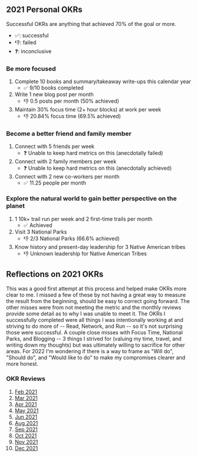 ## 2021 Personal OKRs

Successful OKRs are anything that achieved 70% of the goal or more. 
* ✅: successful
* 👎: failed  
* ❓: inconclusive

### Be more focused
1. Complete 10 books and summary/takeaway write-ups this calendar year
    * ✅ 9/10 books completed  
2. Write 1 new blog post per month
    * 👎 0.5 posts per month (50% achieved)
3. Maintain 30% focus time (2+ hour blocks) at work per week
    * 👎 20.84% focus time (69.5% achieved)

### Become a better friend and family member
1. Connect with 5 friends per week
    * ❓ Unable to keep hard metrics on this (anecdotally failed)
1. Connect with 2 family members per week
    * ❓ Unable to keep hard metrics on this (anecdotally achieved)
1. Connect with 2 new co-workers per month
    * ✅ 11.25 people per month

### Explore the natural world to gain better perspective on the planet
1. 1 10k+ trail run per week and 2 first-time trails per month
    * ✅ Achieved
1. Visit 3 National Parks
    * 👎 2/3 National Parks (66.6% achieved)
1. Know history and present-day leadership for 3 Native American tribes
    * 👎 Unknown leadership for Native American Tribes


## Reflections on 2021 OKRs
This was a good first attempt at this process and helped make OKRs more clear to me. I missed a few of these by not having a great way to measure the result from the beginning, should be easy to correct going forward. The other misses were from not meeting the metric and the monthly reviews provide some detail as to why I was unable to meet it. The OKRs I successfully completed were all things I was intentionally working at and striving to do more of -- Read, Network, and Run -- so it's not surprising those were successful. A couple close misses with Focus Time, National Parks, and Blogging -- 3 things I strived for (valuing my time, travel, and writing down my thoughts) but was ultimately willing to sacrifice for other areas. For 2022 I'm wondering if there is a way to frame as "Will do", "Should do", and "Would like to do" to make my compromises clearer and more honest. 

### OKR Reviews
1. [Feb 2021](/archive/OKR-Reviews/2021-02.md)  
1. [Mar 2021](/archive/OKR-Reviews/2021-03.md)  
1. [Apr 2021](/archive/OKR-Reviews/2021-04.md)  
1. [May 2021](/archive/OKR-Reviews/2021-05.md)  
1. [Jun 2021](/archive/OKR-Reviews/2021-06.md)  
1. [Aug 2021](/archive/OKR-Reviews/2021-08.md)  
1. [Sep 2021](/archive/OKR-Reviews/2021-09.md)
1. [Oct 2021](/archive/OKR-Reviews/2021-10.md)
1. [Nov 2021](/archive/OKR-Reviews/2021-11.md)
1. [Dec 2021](/archive/OKR-Reviews/2021-12.md)
